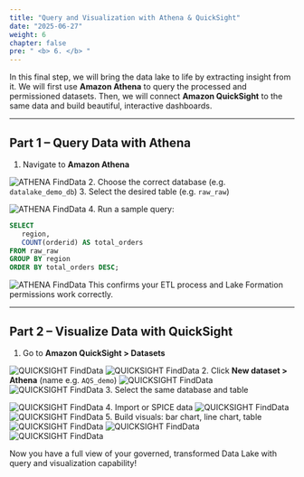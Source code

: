 ```yaml
---
title: "Query and Visualization with Athena & QuickSight"
date: "2025-06-27"
weight: 6
chapter: false
pre: " <b> 6. </b> "
---
```


In this final step, we will bring the data lake to life by extracting insight from it. We will first use **Amazon Athena** to query the processed and permissioned datasets. Then, we will connect **Amazon QuickSight** to the same data and build beautiful, interactive dashboards.

---

## Part 1 – Query Data with Athena

1. Navigate to **Amazon Athena**

![ATHENA FindData](/images/6.athena/01_athena.png)
2. Choose the correct database (e.g. `datalake_demo_db`)
3. Select the desired table (e.g. `raw_raw`)

![ATHENA FindData](/images/6.athena/06_athena.png)
4. Run a sample query:
   ```sql
   SELECT 
      region,
      COUNT(orderid) AS total_orders
   FROM raw_raw
   GROUP BY region
   ORDER BY total_orders DESC;
   ```

![ATHENA FindData](/images/6.athena/07_athena.png)
This confirms your ETL process and Lake Formation permissions work correctly.

---

## Part 2 – Visualize Data with QuickSight

1. Go to **Amazon QuickSight > Datasets**

![QUICKSIGHT FindData](/images/7.quicksight/01_quick.png)
![QUICKSIGHT FindData](/images/7.quicksight/02_quick.png)
2. Click **New dataset > Athena** (name e.g. `AQS_demo`)
![QUICKSIGHT FindData](/images/7.quicksight/03_quick.png)
![QUICKSIGHT FindData](/images/7.quicksight/04_quick.png)
3. Select the same database and table 

![QUICKSIGHT FindData](/images/7.quicksight/05_quick.png)
4. Import or SPICE data
![QUICKSIGHT FindData](/images/7.quicksight/06_quick.png)
![QUICKSIGHT FindData](/images/7.quicksight/07_quick.png)
5. Build visuals: bar chart, line chart, table
![QUICKSIGHT FindData](/images/7.quicksight/08_quick.png)
![QUICKSIGHT FindData](/images/7.quicksight/09_quick.png)
![QUICKSIGHT FindData](/images/7.quicksight/10_quick.png)


Now you have a full view of your governed, transformed Data Lake with query and visualization capability!
